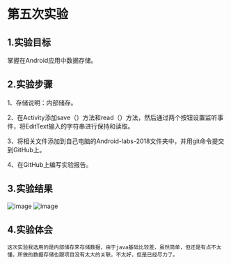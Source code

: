 # 第五次实验

## 1.实验目标
掌握在Android应用中数据存储。

## 2.实验步骤
1、存储说明：内部储存。

2、在Activity添加save（）方法和read（）方法，然后通过两个按钮设置监听事件，将EditText输入的字符串进行保持和读取。

3、将相关文件添加到自己电脑的Android-labs-2018文件夹中，并用git命令提交到GitHub上。

4、在GitHub上编写实验报告。

## 3.实验结果

![image](https://github.com/yangyingq/android-labs-2018/blob/master/soft1614080902310/5_1.jpg)
![image](https://github.com/yangyingq/android-labs-2018/blob/master/soft1614080902310/5_2.jpg)

## 4.实验体会

    这次实验我选用的是内部储存来存储数据，由于java基础比较差，虽然简单，但还是有点不太懂，所做的数据存储也跟项目没有太大的关联，不太好，但是已经尽力了。
